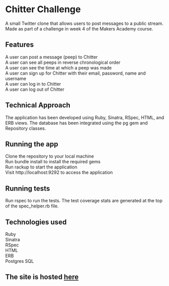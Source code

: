 # Chitter Challenge
A small Twitter clone that allows users to post messages to a public stream. Made as part of a challenge in week 4 of the Makers Academy course.

## Features
A user can post a message (peep) to Chitter    
A user can see all peeps in reverse chronological order    
A user can see the time at which a peep was made    
A user can sign up for Chitter with their email, password, name and username    
A user can log in to Chitter    
A user can log out of Chitter    

## Technical Approach
The application has been developed using Ruby, Sinatra, RSpec, HTML, and ERB views. The database has been integrated using the pg gem and Repository classes.

## Running the app
Clone the repository to your local machine    
Run bundle install to install the required gems     
Run rackup to start the application    
Visit http://localhost:9292 to access the application    

## Running tests    
Run rspec to run the tests. The test coverage stats are generated at the top of the spec_helper.rb file.     

## Technologies used
Ruby    
Sinatra    
RSpec    
HTML    
ERB      
Postgres
SQL
   
## The site is hosted [here](https://chitter-18ev.onrender.com/)
